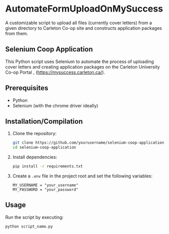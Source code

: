 # AutomateFormUploadOnMySuccess
A customizable script to upload all files (currently cover letters) from a given directory to Carleton Co-op site and constructs application packages from them.
## Selenium Coop Application
This Python script uses Selenium to automate the process of uploading cover letters and creating application packages on the Carleton University Co-op Portal , (https://mysuccess.carleton.ca/).

## Prerequisites
- Python
- Selenium (with the chrome driver ideally)

## Installation/Compilation

1. Clone the repository:

    ```bash
    git clone https://github.com/yourusername/selenium-coop-application.git
    cd selenium-coop-application
    ```

2. Install dependencies:

    ```bash
    pip install -r requirements.txt
    ```

3. Create a `.env` file in the project root and set the following variables:

    ```env
    MY_USERNAME = "your_username"
    MY_PASSWORD = "your_password"
    ```

## Usage

Run the script by executing:

```bash
python script_name.py
